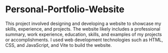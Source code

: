 # Personal-Portfolio-Website
This project involved designing and developing a website to showcase my skills, experience, and projects. The website likely includes a professional summary, work experience, education, skills, and examples of my projects or accomplishments. I used web development technologies such as HTML, CSS, and JavaScript, and Vite to build the website. 
